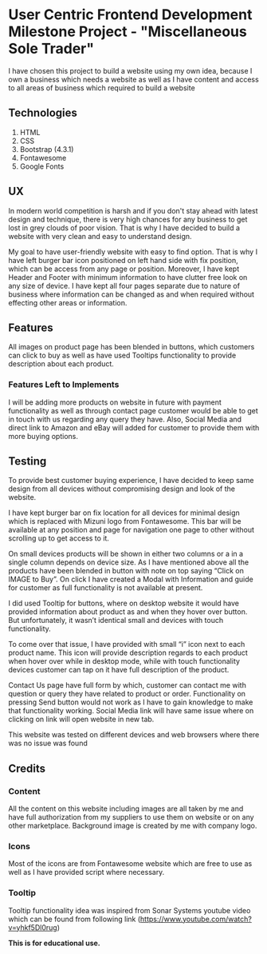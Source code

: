 # User Centric Frontend Development Milestone Project - "Miscellaneous Sole Trader"

I have chosen this project to build a website using my own idea, because I own a business which needs a website as well as I have content and access to all areas of business which required to build a website

## Technologies

1. HTML
2. CSS
3. Bootstrap (4.3.1)
4. Fontawesome
5. Google Fonts

## UX
In modern world competition is harsh and if you don't stay ahead with latest design and technique, there is very high chances for any business to get lost in grey clouds of poor vision. That is why I have decided to build a website with very clean and easy to understand design.

My goal to have user-friendly website with easy to find option. That is why I have left burger bar icon positioned on left hand side with fix position, which can be access from any page or position. Moreover, I have kept Header and Footer with minimum information to have clutter free look on any size of device. I have kept all four pages separate due to nature of business where information can be changed as and when required without effecting other areas or information.

## Features
All images on product page has been blended in buttons, which customers can click to buy as well as have used Tooltips functionality to provide description about each product.

### Features Left to Implements
I will be adding more products on website in future with payment functionality as well as through contact page customer would be able to get in touch with us regarding any query they have. Also, Social Media and direct link to Amazon and eBay will added for customer to provide them with more buying options.

## Testing
To provide best customer buying experience, I have decided to keep same design from all devices without compromising design and look of the website.

I have kept burger bar on fix location for all devices for minimal design which is replaced with Mizuni logo from Fontawesome. This bar will be available at any position and page for navigation one page to other without scrolling up to get access to it.

On small devices products will be shown in either two columns or a in a single column depends on device size. As I have mentioned above all the products have been blended in button with note on top saying “Click on IMAGE to Buy”. On click I have created a Modal with Information and guide for customer as full functionality is not available at present.

I did used Tooltip for buttons, where on desktop website it would have provided information about product as and when they hover over button. But unfortunately, it wasn’t identical small and devices with touch functionality.

To come over that issue, I have provided with small “i” icon next to each product name. This icon will provide description regards to each product when hover over while in desktop mode, while with touch functionality devices customer can tap on it have full description of the product.

Contact Us page have full form by which, customer can contact me with question or query they have related to product or order. Functionality on pressing Send button would not work as I have to gain knowledge to make that functionality working. Social Media link will have same issue where on clicking on link will open website in new tab.

This website was tested on different devices and web browsers where there was no issue was found

## Credits

### Content
All the content on this website including images are all taken by me and have full authorization from my suppliers to use them on website or on any other marketplace. Background image is created by me with company logo.

### Icons
Most of the icons are from Fontawesome website which are free to use as well as I have provided script where necessary.

### Tooltip
Tooltip functionality idea was inspired from Sonar Systems youtube video which can be found from following link
(https://www.youtube.com/watch?v=yhkf5Dl0rug)

**This is for educational use.**
